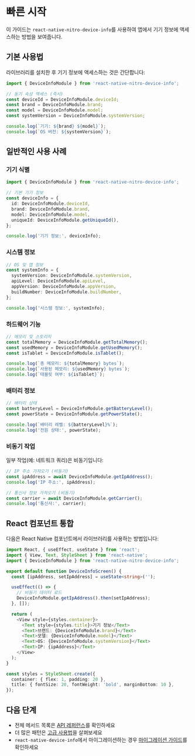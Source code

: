 # 빠른 시작

이 가이드는 `react-native-nitro-device-info`를 사용하여 앱에서 기기 정보에 액세스하는 방법을 보여줍니다.

## 기본 사용법

라이브러리를 설치한 후 기기 정보에 액세스하는 것은 간단합니다:

```typescript
import { DeviceInfoModule } from 'react-native-nitro-device-info';

// 동기 속성 액세스 (즉시)
const deviceId = DeviceInfoModule.deviceId;
const brand = DeviceInfoModule.brand;
const model = DeviceInfoModule.model;
const systemVersion = DeviceInfoModule.systemVersion;

console.log(`기기: ${brand} ${model}`);
console.log(`OS 버전: ${systemVersion}`);
```

## 일반적인 사용 사례

### 기기 식별

```typescript
import { DeviceInfoModule } from 'react-native-nitro-device-info';

// 기본 기기 정보
const deviceInfo = {
  id: DeviceInfoModule.deviceId,
  brand: DeviceInfoModule.brand,
  model: DeviceInfoModule.model,
  uniqueId: DeviceInfoModule.getUniqueId(),
};

console.log('기기 정보:', deviceInfo);
```

### 시스템 정보

```typescript
// OS 및 앱 정보
const systemInfo = {
  systemVersion: DeviceInfoModule.systemVersion,
  apiLevel: DeviceInfoModule.apiLevel,
  appVersion: DeviceInfoModule.appVersion,
  buildNumber: DeviceInfoModule.buildNumber,
};

console.log('시스템 정보:', systemInfo);
```

### 하드웨어 기능

```typescript
// 메모리 및 스토리지
const totalMemory = DeviceInfoModule.getTotalMemory();
const usedMemory = DeviceInfoModule.getUsedMemory();
const isTablet = DeviceInfoModule.isTablet();

console.log(`총 메모리: ${totalMemory} bytes`);
console.log(`사용된 메모리: ${usedMemory} bytes`);
console.log(`태블릿 여부: ${isTablet}`);
```

### 배터리 정보

```typescript
// 배터리 상태
const batteryLevel = DeviceInfoModule.getBatteryLevel();
const powerState = DeviceInfoModule.getPowerState();

console.log(`배터리 레벨: ${batteryLevel}%`);
console.log('전원 상태:', powerState);
```

### 비동기 작업

일부 작업(예: 네트워크 쿼리)은 비동기입니다:

```typescript
// IP 주소 가져오기 (비동기)
const ipAddress = await DeviceInfoModule.getIpAddress();
console.log('IP 주소:', ipAddress);

// 통신사 정보 가져오기 (비동기)
const carrier = await DeviceInfoModule.getCarrier();
console.log('통신사:', carrier);
```

## React 컴포넌트 통합

다음은 React Native 컴포넌트에서 라이브러리를 사용하는 방법입니다:

```typescript
import React, { useEffect, useState } from 'react';
import { View, Text, StyleSheet } from 'react-native';
import { DeviceInfoModule } from 'react-native-nitro-device-info';

export default function DeviceInfoScreen() {
  const [ipAddress, setIpAddress] = useState<string>('');

  useEffect(() => {
    // 비동기 데이터 로드
    DeviceInfoModule.getIpAddress().then(setIpAddress);
  }, []);

  return (
    <View style={styles.container}>
      <Text style={styles.title}>기기 정보</Text>
      <Text>브랜드: {DeviceInfoModule.brand}</Text>
      <Text>모델: {DeviceInfoModule.model}</Text>
      <Text>OS: {DeviceInfoModule.systemVersion}</Text>
      <Text>IP: {ipAddress}</Text>
    </View>
  );
}

const styles = StyleSheet.create({
  container: { flex: 1, padding: 20 },
  title: { fontSize: 20, fontWeight: 'bold', marginBottom: 10 },
});
```

## 다음 단계

- 전체 메서드 목록은 [API 레퍼런스](/api/)를 확인하세요
- 더 많은 패턴은 [고급 사용법](/examples/advanced-usage)을 살펴보세요
- `react-native-device-info`에서 마이그레이션하는 경우 [마이그레이션 가이드](/api/migration)를 확인하세요

